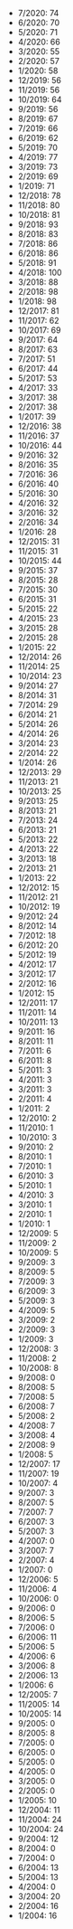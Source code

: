 *  7/2020: 74
*  6/2020: 70
*  5/2020: 71
*  4/2020: 66
*  3/2020: 55
*  2/2020: 57
*  1/2020: 58
*  12/2019: 56
*  11/2019: 56
*  10/2019: 64
*  9/2019: 56
*  8/2019: 67
*  7/2019: 66
*  6/2019: 62
*  5/2019: 70
*  4/2019: 77
*  3/2019: 73
*  2/2019: 69
*  1/2019: 71
*  12/2018: 78
*  11/2018: 80
*  10/2018: 81
*  9/2018: 93
*  8/2018: 83
*  7/2018: 86
*  6/2018: 86
*  5/2018: 91
*  4/2018: 100
*  3/2018: 88
*  2/2018: 98
*  1/2018: 98
*  12/2017: 81
*  11/2017: 62
*  10/2017: 69
*  9/2017: 64
*  8/2017: 63
*  7/2017: 51
*  6/2017: 44
*  5/2017: 53
*  4/2017: 33
*  3/2017: 38
*  2/2017: 38
*  1/2017: 39
*  12/2016: 38
*  11/2016: 37
*  10/2016: 44
*  9/2016: 32
*  8/2016: 35
*  7/2016: 36
*  6/2016: 40
*  5/2016: 30
*  4/2016: 32
*  3/2016: 32
*  2/2016: 34
*  1/2016: 28
*  12/2015: 31
*  11/2015: 31
*  10/2015: 44
*  9/2015: 37
*  8/2015: 28
*  7/2015: 30
*  6/2015: 31
*  5/2015: 22
*  4/2015: 23
*  3/2015: 28
*  2/2015: 28
*  1/2015: 22
*  12/2014: 26
*  11/2014: 25
*  10/2014: 23
*  9/2014: 27
*  8/2014: 31
*  7/2014: 29
*  6/2014: 21
*  5/2014: 26
*  4/2014: 26
*  3/2014: 23
*  2/2014: 22
*  1/2014: 26
*  12/2013: 29
*  11/2013: 21
*  10/2013: 25
*  9/2013: 25
*  8/2013: 21
*  7/2013: 24
*  6/2013: 21
*  5/2013: 22
*  4/2013: 22
*  3/2013: 18
*  2/2013: 21
*  1/2013: 22
*  12/2012: 15
*  11/2012: 21
*  10/2012: 19
*  9/2012: 24
*  8/2012: 14
*  7/2012: 18
*  6/2012: 20
*  5/2012: 19
*  4/2012: 17
*  3/2012: 17
*  2/2012: 16
*  1/2012: 15
*  12/2011: 17
*  11/2011: 14
*  10/2011: 13
*  9/2011: 16
*  8/2011: 11
*  7/2011: 6
*  6/2011: 8
*  5/2011: 3
*  4/2011: 3
*  3/2011: 3
*  2/2011: 4
*  1/2011: 2
*  12/2010: 2
*  11/2010: 1
*  10/2010: 3
*  9/2010: 2
*  8/2010: 1
*  7/2010: 1
*  6/2010: 3
*  5/2010: 1
*  4/2010: 3
*  3/2010: 1
*  2/2010: 1
*  1/2010: 1
*  12/2009: 5
*  11/2009: 2
*  10/2009: 5
*  9/2009: 3
*  8/2009: 5
*  7/2009: 3
*  6/2009: 3
*  5/2009: 3
*  4/2009: 5
*  3/2009: 2
*  2/2009: 3
*  1/2009: 3
*  12/2008: 3
*  11/2008: 2
*  10/2008: 8
*  9/2008: 0
*  8/2008: 5
*  7/2008: 5
*  6/2008: 7
*  5/2008: 2
*  4/2008: 7
*  3/2008: 4
*  2/2008: 9
*  1/2008: 5
*  12/2007: 17
*  11/2007: 19
*  10/2007: 4
*  9/2007: 3
*  8/2007: 5
*  7/2007: 7
*  6/2007: 3
*  5/2007: 3
*  4/2007: 0
*  3/2007: 7
*  2/2007: 4
*  1/2007: 0
*  12/2006: 5
*  11/2006: 4
*  10/2006: 0
*  9/2006: 0
*  8/2006: 5
*  7/2006: 0
*  6/2006: 11
*  5/2006: 5
*  4/2006: 6
*  3/2006: 8
*  2/2006: 13
*  1/2006: 6
*  12/2005: 7
*  11/2005: 14
*  10/2005: 14
*  9/2005: 0
*  8/2005: 8
*  7/2005: 0
*  6/2005: 0
*  5/2005: 0
*  4/2005: 0
*  3/2005: 0
*  2/2005: 0
*  1/2005: 10
*  12/2004: 11
*  11/2004: 24
*  10/2004: 24
*  9/2004: 12
*  8/2004: 0
*  7/2004: 0
*  6/2004: 13
*  5/2004: 13
*  4/2004: 0
*  3/2004: 20
*  2/2004: 16
*  1/2004: 16